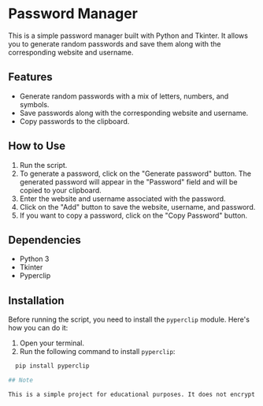# Password Manager

This is a simple password manager built with Python and Tkinter. It allows you to generate random passwords and save them along with the corresponding website and username.

## Features

- Generate random passwords with a mix of letters, numbers, and symbols.
- Save passwords along with the corresponding website and username.
- Copy passwords to the clipboard.

## How to Use

1. Run the script.
2. To generate a password, click on the "Generate password" button. The generated password will appear in the "Password" field and will be copied to your clipboard.
3. Enter the website and username associated with the password.
4. Click on the "Add" button to save the website, username, and password.
5. If you want to copy a password, click on the "Copy Password" button.

## Dependencies

- Python 3
- Tkinter
- Pyperclip

## Installation

Before running the script, you need to install the `pyperclip` module. Here's how you can do it:

1. Open your terminal.
2. Run the following command to install `pyperclip`:

```bash
  pip install pyperclip

## Note

This is a simple project for educational purposes. It does not encrypt passwords, so it should not be used to store sensitive information.
